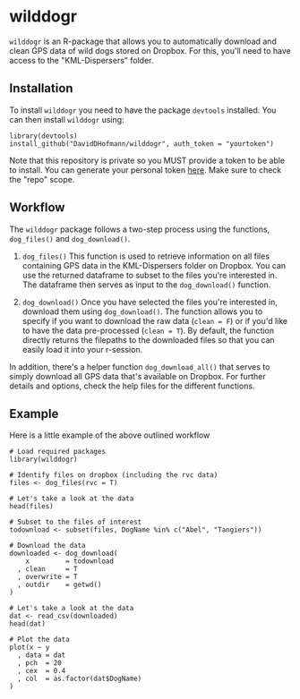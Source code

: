 # wilddogr
`wilddogr` is an R-package that allows you to automatically download and clean
GPS data of wild dogs stored on Dropbox. For this, you'll need to have access to
the "KML-Dispersers" folder.

## Installation
To install `wilddogr` you need to have the package `devtools` installed. You can
then install `wilddogr` using:

```
library(devtools)
install_github("DavidDHofmann/wilddogr", auth_token = "yourtoken")
```

Note that this repository is private so you MUST provide a token to be able to
install. You can generate your personal token
[here](github.com/settings/tokens). Make sure to check the "repo" scope.

## Workflow
The `wilddogr` package follows a two-step process using the functions,
`dog_files()` and `dog_download()`.

1. `dog_files()` This function is used to retrieve information on all files
containing GPS data in the KML-Dispersers folder on Dropbox. You can use the
returned dataframe to subset to the files you're interested in. The dataframe
then serves as input to the `dog_download()` function.

2. `dog_download()` Once you have selected the files you're interested in,
download them using `dog_download()`. The function allows you to specify if you
want to download the raw data (`clean = F`) or if you'd like to have the data
pre-processed (`clean = T`). By default, the function directly returns the
filepaths to the downloaded files so that you can easily load it into your
r-session.

In addition, there's a helper function `dog_download_all()` that serves to
simply download all GPS data that's available on Dropbox. For further details
and options, check the help files for the different functions.

## Example
Here is a little example of the above outlined workflow

```
# Load required packages
library(wilddogr)

# Identify files on dropbox (including the rvc data)
files <- dog_files(rvc = T)

# Let's take a look at the data
head(files)

# Subset to the files of interest
todownload <- subset(files, DogName %in% c("Abel", "Tangiers"))

# Download the data
downloaded <- dog_download(
    x         = todownload
  , clean     = T
  , overwrite = T
  , outdir    = getwd()
)

# Let's take a look at the data
dat <- read_csv(downloaded)
head(dat)

# Plot the data
plot(x ~ y
  , data = dat
  , pch  = 20
  , cex  = 0.4
  , col  = as.factor(dat$DogName)
)
```
